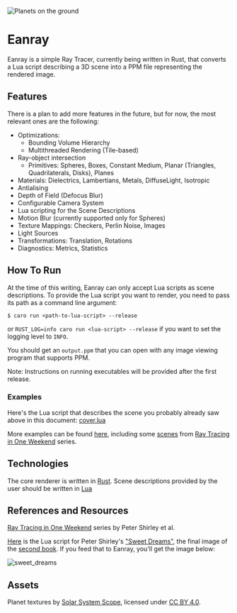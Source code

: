 ![Planets on the ground](https://github.com/user-attachments/assets/ab464ff3-e0b6-479d-8496-8048ebd433bb)

# Eanray

Eanray is a simple Ray Tracer, currently being written in Rust, that converts a Lua script describing a 3D scene into a 
PPM file representing the rendered image.

## Features

There is a plan to add more features in the future, but for now, the most relevant ones are the following:

* Optimizations:
  * Bounding Volume Hierarchy
  * Multithreaded Rendering (Tile-based)
* Ray-object intersection
  * Primitives: Spheres, Boxes, Constant Medium, Planar (Triangles, Quadrilaterals, Disks), Planes
* Materials: Dielectrics, Lambertians, Metals, DiffuseLight, Isotropic
* Antialising
* Depth of Field (Defocus Blur)
* Configurable Camera System
* Lua scripting for the Scene Descriptions
* Motion Blur (currently supported only for Spheres)
* Texture Mappings: Checkers, Perlin Noise, Images
* Light Sources
* Transformations: Translation, Rotations
* Diagnostics: Metrics, Statistics

## How To Run

At the time of this writing, Eanray can only accept Lua scripts as scene descriptions. To provide the Lua script you
want to render, you need to pass its path as a command line argument:

```shell
$ caro run <path-to-lua-script> --release
```

or `RUST_LOG=info caro run <lua-script> --release` if you want to set the logging level to `INFO`.

You should get an `output.ppm` that you can open with any image viewing program that
supports PPM.

Note: Instructions on running executables will be provided after the first release. 

### Examples

Here's the Lua script that describes the scene you probably already saw above in this
document: [cover.lua](examples/v0_1/cover.lua)

More examples can be found [here](examples), including some [scenes](examples/rt1w) from
[Ray Tracing in One Weekend](https://raytracing.github.io) series.


## Technologies

The core renderer is written in [Rust](https://www.rust-lang.org/). Scene descriptions
provided by the user should be written in [Lua](https://www.lua.org/)

## References and Resources

[Ray Tracing in One Weekend](https://raytracing.github.io/) series by Peter Shirley et al. 

[Here](examples/rtnw/scene10_final_scene.lua) is the Lua script for Peter Shirley's ["Sweet Dreams"](https://raytracing.github.io/books/RayTracingTheNextWeek.html#ascenetestingallnewfeatures), the final image of the [second book](https://raytracing.github.io/books/RayTracingTheNextWeek.html). 
If you feed that to Eanray, you'll get the image below:

![sweet_dreams](https://github.com/user-attachments/assets/d34f8454-a3e0-4142-b636-547188c1ad2e)


## Assets

Planet textures by [Solar System Scope](https://www.solarsystemscope.com/textures/), licensed under [CC BY 4.0](https://creativecommons.org/licenses/by/4.0/).


